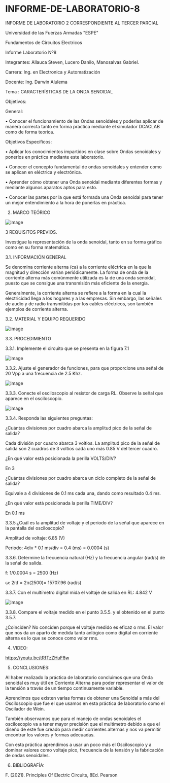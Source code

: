 # INFORME-DE-LABORATORIO-8

INFORME DE LABORATORIO 2 CORRESPONDIENTE AL TERCER PARCIAL

Universidad de las Fuerzas Armadas "ESPE"

Fundamentos de Circuitos Electricos

Informe Laboratorio Nº8

Integrantes: Allauca Steven, Lucero Danilo, Manosalvas Gabriel.

Carrera: Ing. en Electronica y Automatización

Docente: Ing. Darwin Alulema

Tema : CARACTERÍSTICAS DE LA ONDA SENOIDAL

Objetivos:

General:

• Conocer el funcionamiento de las Ondas senoidales y poderlas aplicar de manera correcta tanto en forma práctica mediante el simulador DCACLAB como de forma teorica.

Objetivos Específicos:

• Aplicar los conocimientos impartidos en clase sobre Ondas senoidales y ponerlos en práctica mediante este laboratorio.
 
• Conocer el concepto fundamental de ondas senoidales y entender como se aplican en eléctrica y electrónica.

• Aprender cómo obtener una Onda senoidal mediante diferentes formas y mediante algunos aparatos aptos para esto.

• Conocer las partes por la que está formada una Onda senoidal para tener un mejor entendimiento a la hora de ponerlas en práctica.

2. MARCO TEÓRICO

![image](https://user-images.githubusercontent.com/93210648/155048640-54b2a96e-add4-4caa-a970-74ea448af8c4.png)

3 REQUISITOS PREVIOS.

Investigue la representación de la onda senoidal, tanto en su forma gráfica como en su forma matemática.

3.1. INFORMACIÓN GENERAL

Se denomina corriente alterna (ca) a la corriente eléctrica en la que la magnitud y dirección varían periódicamente. La forma de onda de la corriente alterna más comúnmente utilizada es la de una onda senoidal, puesto que se consigue una transmisión más eficiente de la energía.

Generalmente, la corriente alterna se refiere a la forma en la cual la electricidad llega a los hogares y a las empresas. Sin embargo, las señales de audio y de radio transmitidas por los cables eléctricos, son también ejemplos de corriente alterna.

3.2. MATERIAL Y EQUIPO REQUERIDO

![image](https://user-images.githubusercontent.com/93210648/155048848-20589c2e-c1f8-457a-bcbe-9d57b0e05ca0.png)

3.3. PROCEDIMIENTO

3.3.1. Implemente el circuito que se presenta en la figura 7.1

![image](https://user-images.githubusercontent.com/93210648/155048901-7dcbbea4-7adf-49a3-898c-c9a51a0811a3.png)

3.3.2. Ajuste el generador de funciones, para que proporcione una señal de 20 Vpp a una frecuencia de 2.5 Khz.

![image](https://user-images.githubusercontent.com/93210648/155048981-6ff90b4c-5c14-4c45-876c-74225217b35e.png)

3.3.3. Conecte el osciloscopio al resistor de carga RL. Observe la señal que aparece en el osciloscopio.

![image](https://user-images.githubusercontent.com/93210648/155049014-85a8f111-4e3e-4989-b3d6-f85270f1ab0e.png)

3.3.4. Responda las siguientes preguntas:

¿Cuántas divisiones por cuadro abarca la amplitud pico de la señal de salida?

Cada división por cuadro abarca 3 voltios. La amplitud pico de la señal de salida son 2 cuadros de 3 voltios cada uno más 0.85 V del tercer cuadro.

¿En qué valor está posicionada la perilla VOLTS/DIV?

En 3

¿Cuántas divisiones por cuadro abarca un ciclo completo de la señal de salida?

Equivale a 4 divisiones de 0.1 ms cada una, dando como resultado 0.4 ms.

¿En qué valor está posicionada la perilla TIME/DIV?

En 0.1 ms

3.3.5.¿Cuál es la amplitud de voltaje y el periodo de la señal que aparece en la pantalla del osciloscopio?

Amplitud de voltaje: 6.85 (V)

Periodo: 4div * 0.1 ms/div = 0.4 (ms) = 0.0004 (s)

3.3.6. Determine la frecuencia natural (Hz) y la frecuencia angular (rad/s) de la señal de salida.

f: 1/0.0004 s = 2500 (Hz)

ω: 2πf = 2π(2500)= 15707.96 (rad/s)

3.3.7. Con el multímetro digital mida el voltaje de salida en RL: 4.842 V

![image](https://user-images.githubusercontent.com/93210648/155049169-45309d49-5493-45d4-a225-8c07682324aa.png)

3.3.8. Compare el voltaje medido en el punto 3.5.5. y el obtenido en el punto 3.5.7.

¿Coinciden? No conciden porque el voltaje medido es eficaz o rms. El valor que nos da un aparto de medida tanto anlógico como digital en corriente alterna es lo que se conoce como valor rms.

4. VIDEO:


https://youtu.be/tRfTzZHuF8w

5. CONCLUSIONES:

Al haber realizado la práctica de laboratorio concluimos que una Onda senoidal es muy útil en Corriente Alterna para poder representar el valor de la tensión a través de un tiempo continuamente variable.

Aprendimos que existen varias formas de obtener una Senoidal a más del Osciloscopio que fue el que usamos en esta práctica de laboratorio como el Oscilador de Wein.

También observamos que para el manejo de ondas senoidales el osciloscopio va a tener mayor precisión que el multímetro debido a que el diseño de este fue creado para medir corrientes alternas y nos va permitir encontrar los valores y formas adecuadas.

Con esta práctica aprendimos a usar un poco más el Osciloscopio y a dominar valores como voltaje pico, frecuencia de la tensión y la fabricación de ondas senoidales.

6. BIBLIOGRAFÍA:

F. (2021). Principles Of Electric Circuits, 8Ed. Pearson
